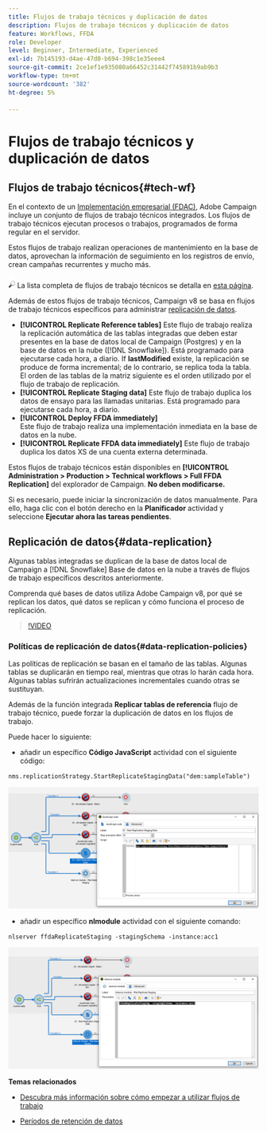 ```yaml
---
title: Flujos de trabajo técnicos y duplicación de datos
description: Flujos de trabajo técnicos y duplicación de datos
feature: Workflows, FFDA
role: Developer
level: Beginner, Intermediate, Experienced
exl-id: 7b145193-d4ae-47d0-b694-398c1e35eee4
source-git-commit: 2ce1ef1e935080a66452c31442f745891b9ab9b3
workflow-type: tm+mt
source-wordcount: '382'
ht-degree: 5%

---
```


# Flujos de trabajo técnicos y duplicación de datos

## Flujos de trabajo técnicos{#tech-wf}

En el contexto de un [Implementación empresarial (FDAC)](enterprise-deployment.md), Adobe Campaign incluye un conjunto de flujos de trabajo técnicos integrados. Los flujos de trabajo técnicos ejecutan procesos o trabajos, programados de forma regular en el servidor.

Estos flujos de trabajo realizan operaciones de mantenimiento en la base de datos, aprovechan la información de seguimiento en los registros de envío, crean campañas recurrentes y mucho más.

![](../assets/do-not-localize/glass.png) La lista completa de flujos de trabajo técnicos se detalla en [esta página](https://experienceleague.adobe.com/docs/campaign/automation/workflows/introduction/wf-type/technical-workflows.html).

Además de estos flujos de trabajo técnicos, Campaign v8 se basa en flujos de trabajo técnicos específicos para administrar [replicación de datos](#data-replication).

* **[!UICONTROL Replicate Reference tables]**
Este flujo de trabajo realiza la replicación automática de las tablas integradas que deben estar presentes en la base de datos local de Campaign (Postgres) y en la base de datos en la nube ([!DNL Snowflake]). Está programado para ejecutarse cada hora, a diario. If **lastModified** existe, la replicación se produce de forma incremental; de lo contrario, se replica toda la tabla. El orden de las tablas de la matriz siguiente es el orden utilizado por el flujo de trabajo de replicación.
* **[!UICONTROL Replicate Staging data]**
Este flujo de trabajo duplica los datos de ensayo para las llamadas unitarias. Está programado para ejecutarse cada hora, a diario.
* **[!UICONTROL Deploy FFDA immediately]**\
   Este flujo de trabajo realiza una implementación inmediata en la base de datos en la nube.
* **[!UICONTROL Replicate FFDA data immediately]**
Este flujo de trabajo duplica los datos XS de una cuenta externa determinada.

Estos flujos de trabajo técnicos están disponibles en **[!UICONTROL Administration > Production > Technical workflows > Full FFDA Replication]** del explorador de Campaign. **No deben modificarse.**

Si es necesario, puede iniciar la sincronización de datos manualmente. Para ello, haga clic con el botón derecho en la **Planificador** actividad y seleccione **Ejecutar ahora las tareas pendientes**.

## Replicación de datos{#data-replication}

Algunas tablas integradas se duplican de la base de datos local de Campaign a [!DNL Snowflake] Base de datos en la nube a través de flujos de trabajo específicos descritos anteriormente.

Comprenda qué bases de datos utiliza Adobe Campaign v8, por qué se replican los datos, qué datos se replican y cómo funciona el proceso de replicación.

>[!VIDEO](https://video.tv.adobe.com/v/334460?quality=12)


### Políticas de replicación de datos{#data-replication-policies}

Las políticas de replicación se basan en el tamaño de las tablas. Algunas tablas se duplicarán en tiempo real, mientras que otras lo harán cada hora. Algunas tablas sufrirán actualizaciones incrementales cuando otras se sustituyan.

Además de la función integrada **Replicar tablas de referencia** flujo de trabajo técnico, puede forzar la duplicación de datos en los flujos de trabajo.

Puede hacer lo siguiente:

* añadir un específico **Código JavaScript** actividad con el siguiente código:

```
nms.replicationStrategy.StartReplicateStagingData("dem:sampleTable")
```

![](assets/jscode.png)


* añadir un específico **nlmodule** actividad con el siguiente comando:

```
nlserver ffdaReplicateStaging -stagingSchema -instance:acc1
```

![](assets/nlmodule.png)


**Temas relacionados**

* [Descubra más información sobre cómo empezar a utilizar flujos de trabajo](https://experienceleague.adobe.com/docs/campaign/automation/workflows/introduction/about-workflows.html?lang=es)

* [Períodos de retención de datos](../dev/datamodel-best-practices.md#data-retention)
